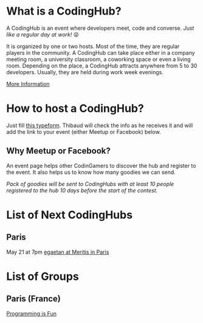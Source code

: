 # What is a CodingHub?

A CodingHub is an event where developers meet, code and converse.
_Just like a regular day at work!_ 😝

It is organized by one or two hosts. Most of the time, they are regular players in the community. A CodingHub can take place either in a company meeting room, a university classroom, a coworking space or even a living room. Depending on the place, a CodingHub attracts anywhere from 5 to 30 developers. Usually, they are held during work week evenings.

[More Information](https://www.codingame.com/blog/codinghubs-enjoy-coding-developers/)

# How to host a CodingHub?

Just fill [this typeform](). Thibaud will check the info as he receives it and will add the link to your event (either Meetup or Facebook) below.

## Why Meetup or Facebook?

An event page helps other CodinGamers to discover the hub and register to the event. It also helps us to know how many goodies we can send.

_Pack of goodies will be sent to CodingHubs with at least 10 people registered to the hub 10 days before the start of the contest._

# List of Next CodingHubs

## Paris

May 21 at 7pm
[egaetan at Meritis in Paris](https://www.facebook.com/events/2290872874519191/)


# List of Groups




## Paris (France)

[Programming is Fun]()